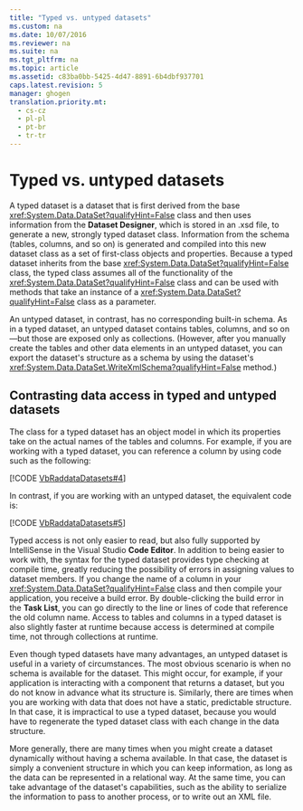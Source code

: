 ```yaml
---
title: "Typed vs. untyped datasets"
ms.custom: na
ms.date: 10/07/2016
ms.reviewer: na
ms.suite: na
ms.tgt_pltfrm: na
ms.topic: article
ms.assetid: c83ba0bb-5425-4d47-8891-6b4dbf937701
caps.latest.revision: 5
manager: ghogen
translation.priority.mt: 
  - cs-cz
  - pl-pl
  - pt-br
  - tr-tr
---
```

# Typed vs. untyped datasets
A typed dataset is a dataset that is first derived from the base <xref:System.Data.DataSet?qualifyHint=False> class and then uses information from the **Dataset Designer**, which is stored in an .xsd file, to generate a new, strongly typed dataset class. Information from the schema (tables, columns, and so on) is generated and compiled into this new dataset class as a set of first-class objects and properties. Because a typed dataset inherits from the base <xref:System.Data.DataSet?qualifyHint=False> class, the typed class assumes all of the functionality of the <xref:System.Data.DataSet?qualifyHint=False> class and can be used with methods that take an instance of a <xref:System.Data.DataSet?qualifyHint=False> class as a parameter.  
  
 An untyped dataset, in contrast, has no corresponding built-in schema. As in a typed dataset, an untyped dataset contains tables, columns, and so on—but those are exposed only as collections. (However, after you manually create the tables and other data elements in an untyped dataset, you can export the dataset's structure as a schema by using the dataset's <xref:System.Data.DataSet.WriteXmlSchema?qualifyHint=False> method.)  
  
## Contrasting data access in typed and untyped datasets  
 The class for a typed dataset has an object model in which its properties take on the actual names of the tables and columns. For example, if you are working with a typed dataset, you can reference a column by using code such as the following:  
  
 [!CODE [VbRaddataDatasets#4](../CodeSnippet/VS_Snippets_VBCSharp/VbRaddataDatasets#4)]  
  
 In contrast, if you are working with an untyped dataset, the equivalent code is:  
  
 [!CODE [VbRaddataDatasets#5](../CodeSnippet/VS_Snippets_VBCSharp/VbRaddataDatasets#5)]  
  
 Typed access is not only easier to read, but also fully supported by IntelliSense in the Visual Studio **Code Editor**. In addition to being easier to work with, the syntax for the typed dataset provides type checking at compile time, greatly reducing the possibility of errors in assigning values to dataset members. If you change the name of a column in your <xref:System.Data.DataSet?qualifyHint=False> class and then compile your application, you receive a build error. By double-clicking the build error in the **Task List**, you can go directly to the line or lines of code that reference the old column name. Access to tables and columns in a typed dataset is also slightly faster at runtime because access is determined at compile time, not through collections at runtime.  
  
 Even though typed datasets have many advantages, an untyped dataset is useful in a variety of circumstances. The most obvious scenario is when no schema is available for the dataset. This might occur, for example, if your application is interacting with a component that returns a dataset, but you do not know in advance what its structure is. Similarly, there are times when you are working with data that does not have a static, predictable structure. In that case, it is impractical to use a typed dataset, because you would have to regenerate the typed dataset class with each change in the data structure.  
  
 More generally, there are many times when you might create a dataset dynamically without having a schema available. In that case, the dataset is simply a convenient structure in which you can keep information, as long as the data can be represented in a relational way. At the same time, you can take advantage of the dataset's capabilities, such as the ability to serialize the information to pass to another process, or to write out an XML file.